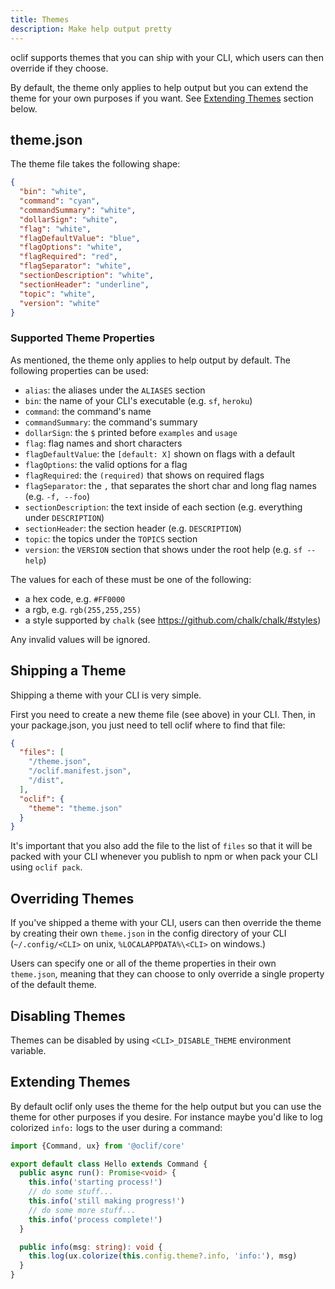 ```yaml
---
title: Themes
description: Make help output pretty
---
```


oclif supports themes that you can ship with your CLI, which users can then override if they choose.

By default, the theme only applies to help output but you can extend the theme for your own purposes if you want. See [Extending Themes](#extending-themes) section below.

## theme.json

The theme file takes the following shape:

```json
{
  "bin": "white",
  "command": "cyan",
  "commandSummary": "white",
  "dollarSign": "white",
  "flag": "white",
  "flagDefaultValue": "blue",
  "flagOptions": "white",
  "flagRequired": "red",
  "flagSeparator": "white",
  "sectionDescription": "white",
  "sectionHeader": "underline",
  "topic": "white",
  "version": "white"
}
```

### Supported Theme Properties

As mentioned, the theme only applies to help output by default. The following properties can be used:

- `alias`: the aliases under the `ALIASES` section
- `bin`: the name of your CLI's executable (e.g. `sf`, `heroku`)
- `command`: the command's name
- `commandSummary`: the command's summary
- `dollarSign`: the `$` printed before `examples` and `usage`
- `flag`: flag names and short characters
- `flagDefaultValue`: the `[default: X]` shown on flags with a default
- `flagOptions`: the valid options for a flag
- `flagRequired`: the `(required)` that shows on required flags
- `flagSeparator`: the `,` that separates the short char and long flag names (e.g. `-f, --foo`)
- `sectionDescription`: the text inside of each section (e.g. everything under `DESCRIPTION`)
- `sectionHeader`: the section header (e.g. `DESCRIPTION`)
- `topic`: the topics under the `TOPICS` section
- `version`: the `VERSION` section that shows under the root help (e.g. `sf --help`)

The values for each of these must be one of the following:
- a hex code, e.g. `#FF0000`
- a rgb, e.g. `rgb(255,255,255)`
- a style supported by `chalk` (see https://github.com/chalk/chalk/#styles)

Any invalid values will be ignored.

## Shipping a Theme

Shipping a theme with your CLI is very simple.

First you need to create a new theme file (see above) in your CLI. Then, in your package.json, you just need to tell oclif where to find that file:

```json
{
  "files": [
    "/theme.json",
    "/oclif.manifest.json",
    "/dist",
  ],
  "oclif": {
    "theme": "theme.json"
  }
}
```

It's important that you also add the file to the list of `files` so that it will be packed with your CLI whenever you publish to npm or when pack your CLI using `oclif pack`.

## Overriding Themes

If you've shipped a theme with your CLI, users can then override the theme by creating their own `theme.json` in the config directory of your CLI (`~/.config/<CLI>` on unix, `%LOCALAPPDATA%\<CLI>` on windows.)

Users can specify one or all of the theme properties in their own `theme.json`, meaning that they can choose to only override a single property of the default theme.

## Disabling Themes

Themes can be disabled by using `<CLI>_DISABLE_THEME` environment variable.

## Extending Themes

By default oclif only uses the theme for the help output but you can use the theme for other purposes if you desire. For instance maybe you'd like to log colorized `info:` logs to the user during a command:

```typescript
import {Command, ux} from '@oclif/core'

export default class Hello extends Command {
  public async run(): Promise<void> {
    this.info('starting process!')
    // do some stuff...
    this.info('still making progress!')
    // do some more stuff...
    this.info('process complete!')
  }

  public info(msg: string): void {
    this.log(ux.colorize(this.config.theme?.info, 'info:'), msg)
  }
}
```
